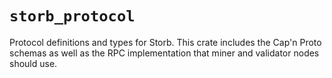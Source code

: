 # `storb_protocol`

Protocol definitions and types for Storb. This crate includes the Cap'n Proto schemas as well as the RPC implementation that miner and validator nodes should use.
